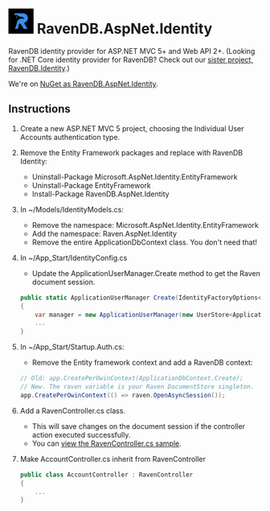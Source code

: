 ﻿# <img src="https://github.com/JudahGabriel/RavenDB.Identity/blob/master/RavenDB.Identity/nuget-icon.png?raw=true" width="50" height="50" /> RavenDB.AspNet.Identity #
RavenDB identity provider for ASP.NET MVC 5+ and Web API 2+. (Looking for .NET Core identity provider for RavenDB? Check out our [sister project, RavenDB.Identity](https://github.com/JudahGabriel/RavenDB.Identity).)

We're on [NuGet as RavenDB.AspNet.Identity](https://www.nuget.org/packages/RavenDB.AspNet.Identity/).

## Instructions ##

1. Create a new ASP.NET MVC 5 project, choosing the Individual User Accounts authentication type.
2. Remove the Entity Framework packages and replace with RavenDB Identity:
 
    * Uninstall-Package Microsoft.AspNet.Identity.EntityFramework
    * Uninstall-Package EntityFramework
    * Install-Package RavenDB.AspNet.Identity
    
3. In ~/Models/IdentityModels.cs:
    * Remove the namespace: Microsoft.AspNet.Identity.EntityFramework
    * Add the namespace: Raven.AspNet.Identity
    * Remove the entire ApplicationDbContext class. You don't need that!
4. In ~/App_Start/IdentityConfig.cs
    * Update the ApplicationUserManager.Create method to get the Raven document session.
   
    ```csharp
    public static ApplicationUserManager Create(IdentityFactoryOptions<ApplicationUserManager> options, IOwinContext context) 
	{
		var manager = new ApplicationUserManager(new UserStore<ApplicationUser>(context.Get<IAsyncDocumentSession>()));
		...
	}
	```
5. In ~/App_Start/Startup.Auth.cs:
	* Remove the Entity framework context and add a RavenDB context:
	```csharp
	// Old: app.CreatePerOwinContext(ApplicationDbContext.Create);
	// New. The raven variable is your Raven DocumentStore singleton.
	app.CreatePerOwinContext(() => raven.OpenAsyncSession());
	```
6. Add a RavenController.cs class. 
	* This will save changes on the document session if the controller action executed successfully.
	* You can [view the RavenController.cs sample](https://github.com/JudahGabriel/RavenDB.AspNet.Identity/blob/master/Sample/Controllers/RavenController.cs).
7. Make AccountController.cs inherit from RavenController
	```csharp
	public class AccountController : RavenController
	{
		...
	}
	```
